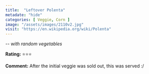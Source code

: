 ```yaml
---
title:  "Leftover Polenta"
metadate: "hide"
categories: [ Veggie, Corn ]
image: "/assets/images/2110v2.jpg"
visit: "https://en.wikipedia.org/wiki/Polenta"
---
```


_-- with random vegetables_

**Rating:** ⭐️⭐️⭐️  
  
**Comment:** After the initial veggie was sold out, this was served :/
